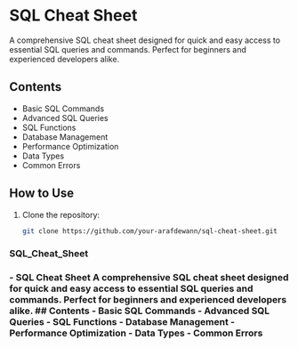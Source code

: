 # SQL Cheat Sheet

A comprehensive SQL cheat sheet designed for quick and easy access to essential SQL queries and commands. Perfect for beginners and experienced developers alike.

## Contents
- Basic SQL Commands
- Advanced SQL Queries
- SQL Functions
- Database Management
- Performance Optimization
- Data Types
- Common Errors

## How to Use
1. Clone the repository: 
   ```bash
   git clone https://github.com/your-arafdewann/sql-cheat-sheet.git


<h3> SQL_Cheat_Sheet <h3>
- SQL Cheat Sheet  A comprehensive SQL cheat sheet designed for quick and easy access to essential SQL queries and commands. Perfect for beginners and experienced developers alike.  ## Contents - Basic SQL Commands - Advanced SQL Queries - SQL Functions - Database Management - Performance Optimization - Data Types - Common Errors  
